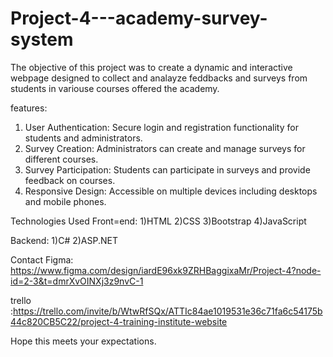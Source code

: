 # Project-4---academy-survey-system

The objective of this project was to create a dynamic and interactive webpage designed to collect and analayze feddbacks and surveys from students in variouse courses offered the academy.

features: 
1) User Authentication: Secure login and registration functionality for students and administrators.
2) Survey Creation: Administrators can create and manage surveys for different courses.
3) Survey Participation: Students can participate in surveys and provide feedback on courses.
4) Responsive Design: Accessible on multiple devices including desktops and mobile phones.


Technologies Used
Front=end:
1)HTML
2)CSS
3)Bootstrap
4)JavaScript

Backend:
1)C#
2)ASP.NET


Contact
Figma: https://www.figma.com/design/iardE96xk9ZRHBaggixaMr/Project-4?node-id=2-3&t=dmrXvOINXj3z9nvC-1

trello :https://trello.com/invite/b/WtwRfSQx/ATTIc84ae1019531e36c71fa6c54175b44c820CB5C22/project-4-training-institute-website

Hope this meets your expectations.
